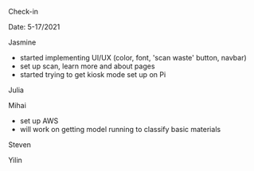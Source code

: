 Check-in

Date: 5-17/2021

Jasmine
- started implementing UI/UX (color, font, 'scan waste' button, navbar)
- set up scan, learn more and about pages
- started trying to get kiosk mode set up on Pi
  
Julia

Mihai
- set up AWS
- will work on getting model running to classify basic materials
  
Steven

Yilin